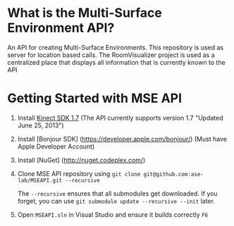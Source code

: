 # What is the Multi-Surface Environment API?

An API for creating Multi-Surface Environments. This repository is used as server for location based calls. The RoomVisualizer project is used as a centralized place that displays all information that is currently known to the API

# Getting Started with MSE API

1.  Install [Kinect SDK 1.7](http://go.microsoft.com/fwlink/?LinkId=275588) (The API currently supports version 1.7 "Updated June 25, 2013")
2.  Install [Bonjour SDK] (https://developer.apple.com/bonjour/) (Must have Apple Developer Account)
3.  Install [NuGet] (http://nuget.codeplex.com/)
4.  Clone MSE API repository using `git clone git@github.com:ase-lab/MSEAPI.git --recursive`

    The `--recursive` ensures that all submodules get downloaded. If you forget, you can use `git submodule update --recursive --init` later.
5. Open `MSEAPI.sln` in Visual Studio and ensure it builds correctly `F6`
